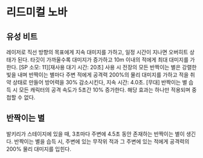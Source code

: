 # 리드미컬 노바

## 유성 비트

레이저로 직선 방향의 목표에게 지속 대미지를 가하고, 일정 시간이 지나면 오버히트 상태가 된다. 타깃이 가까울수록 대미지가 증가하고 10m 이내의 적에게 최대 대미지를 가한다.
[SP 소모: 11][재사용 대기 시간: 20초] 사용 시 전장의 모든 반짝이는 별은 강렬한 빛을 내며 반짝이는 별마다 주변 적에게 공격력 200%의 물리 대미지를 가하고 적을 취약 상태로 만들어 방어력을 30% 감소시킨다, 지속 시간: 4.0초.
[무대] 반짝이는 별 습득 시 모든 캐릭터의 공격 속도가 5초간 10% 증가한다. 해당 효과는 하나만 적용되며 중첩할 수 없다.

## 반짝이는 별

발키리가 스테이지에 있을 때, 3초마다 주변에 4.5초 동안 존재하는 반짝이는 별이 생긴다. 반짝이는 별을 습득 시, 주변에 있는 무작위 적과 그 주변에 있는 적에게 공격력의 200% 물리 대미지를 입힌다.
